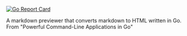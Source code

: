 [![Go Report Card](https://goreportcard.com/badge/github.com/michebble/mdp)](https://goreportcard.com/report/github.com/michebble/mdp)

A markdown previewer that converts markdown to HTML written in Go. From "Powerful Command-Line Applications in Go"
